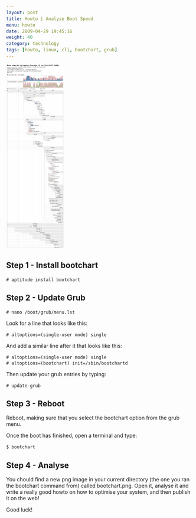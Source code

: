 ```yaml
---
layout: post
title: Howto | Analyse Boot Speed
menu: howto
date: 2009-04-29 19:45:16
weight: 40
category: technology
tags: [howto, linux, cli, bootchart, grub]
---
```


<a href="/assets/bootchart.png"><img src="/assets/bootchart_500.png" class="image-right" alt="Boot Chart"></a>

## Step 1 - Install bootchart

    # aptitude install bootchart

## Step 2 - Update Grub

    # nano /boot/grub/menu.lst

Look for a line that looks like this:

    # altoptions=(single-user mode) single

And add a similar line after it that looks like this:

    # altoptions=(single-user mode) single
    # altoptions=(bootchart) init=/sbin/bootchartd

Then update your grub entries by typing:

    # update-grub

## Step 3 - Reboot

Reboot, making sure that you select the bootchart option from the grub menu.

Once the boot has finished, open a terminal and type:

    $ bootchart

## Step 4 - Analyse

You chould find a new png image in your current directory (the one you ran the bootchart command from) called bootchart.png.  Open it, analyse it and write a really good howto on how to optimise your system, and then publish it on the web!

Good luck!

